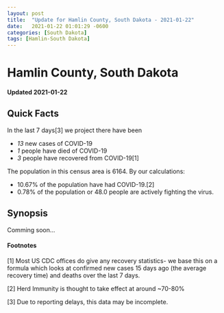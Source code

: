 ```yaml
---
layout: post
title:  "Update for Hamlin County, South Dakota - 2021-01-22"
date:   2021-01-22 01:01:29 -0600
categories: [South Dakota]
tags: [Hamlin-South Dakota]
---
```


# Hamlin County, South Dakota
#### Updated 2021-01-22

## Quick Facts

In the last 7 days[3] we project there have been
- *13* new cases of COVID-19
- *1* people have died of COVID-19
- *3* people have recovered from COVID-19[1]

The population in this census area is 6164. By our calculations:
- 10.67% of the population have had COVID-19.[2]
- 0.78% of the population or 48.0 people are actively fighting the virus.

## Synopsis

Comming soon...


#### Footnotes

[1] Most US CDC offices do give any recovery statistics- we base this on a formula which looks at confirmed new cases
15 days ago (the average recovery time) and deaths over the last 7 days.

[2] Herd Immunity is thought to take effect at around ~70-80%

[3] Due to reporting delays, this data may be incomplete.
 
    